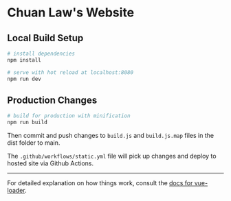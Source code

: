 # Chuan Law's Website

## Local Build Setup

``` bash
# install dependencies
npm install

# serve with hot reload at localhost:8080
npm run dev
```

## Production Changes

``` bash
# build for production with minification
npm run build
```

Then commit and push changes to `build.js` and `build.js.map` files in the dist folder to main.

The `.github/workflows/static.yml` file will pick up changes and deploy to hosted site via Github Actions.

---

For detailed explanation on how things work, consult the [docs for vue-loader](http://vuejs.github.io/vue-loader).

